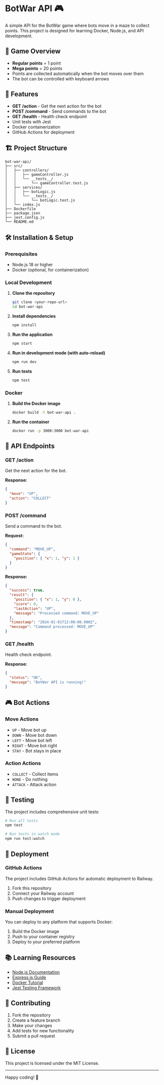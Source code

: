 # BotWar API 🎮

A simple API for the BotWar game where bots move in a maze to collect points. This project is designed for learning Docker, Node.js, and API development.

## 🎯 Game Overview

- **Regular points** = 1 point
- **Mega points** = 20 points
- Points are collected automatically when the bot moves over them
- The bot can be controlled with keyboard arrows

## 🚀 Features

- **GET /action** - Get the next action for the bot
- **POST /command** - Send commands to the bot
- **GET /health** - Health check endpoint
- Unit tests with Jest
- Docker containerization
- GitHub Actions for deployment

## 🏗️ Project Structure

```
bot-war-api/
├── src/
│   ├── controllers/
│   │   ├── gameController.js
│   │   └── __tests__/
│   │       └── gameController.test.js
│   ├── services/
│   │   ├── botLogic.js
│   │   └── __tests__/
│   │       └── botLogic.test.js
│   └── index.js
├── Dockerfile
├── package.json
├── jest.config.js
└── README.md
```

## 🛠️ Installation & Setup

### Prerequisites
- Node.js 18 or higher
- Docker (optional, for containerization)

### Local Development

1. **Clone the repository**
   ```bash
   git clone <your-repo-url>
   cd bot-war-api
   ```

2. **Install dependencies**
   ```bash
   npm install
   ```

3. **Run the application**
   ```bash
   npm start
   ```

4. **Run in development mode (with auto-reload)**
   ```bash
   npm run dev
   ```

5. **Run tests**
   ```bash
   npm test
   ```

### Docker

1. **Build the Docker image**
   ```bash
   docker build -t bot-war-api .
   ```

2. **Run the container**
   ```bash
   docker run -p 3000:3000 bot-war-api
   ```

## 📡 API Endpoints

### GET /action
Get the next action for the bot.

**Response:**
```json
{
  "move": "UP",
  "action": "COLLECT"
}
```

### POST /command
Send a command to the bot.

**Request:**
```json
{
  "command": "MOVE_UP",
  "gameState": {
    "position": { "x": 1, "y": 1 }
  }
}
```

**Response:**
```json
{
  "success": true,
  "result": {
    "position": { "x": 1, "y": 0 },
    "score": 0,
    "lastAction": "UP",
    "message": "Processed command: MOVE_UP"
  },
  "timestamp": "2024-01-01T12:00:00.000Z",
  "message": "Command processed: MOVE_UP"
}
```

### GET /health
Health check endpoint.

**Response:**
```json
{
  "status": "OK",
  "message": "BotWar API is running!"
}
```

## 🎮 Bot Actions

### Move Actions
- `UP` - Move bot up
- `DOWN` - Move bot down
- `LEFT` - Move bot left
- `RIGHT` - Move bot right
- `STAY` - Bot stays in place

### Action Actions
- `COLLECT` - Collect items
- `NONE` - Do nothing
- `ATTACK` - Attack action

## 🧪 Testing

The project includes comprehensive unit tests:

```bash
# Run all tests
npm test

# Run tests in watch mode
npm run test:watch
```

## 🚀 Deployment

### GitHub Actions
The project includes GitHub Actions for automatic deployment to Railway.

1. Fork this repository
2. Connect your Railway account
3. Push changes to trigger deployment

### Manual Deployment
You can deploy to any platform that supports Docker:

1. Build the Docker image
2. Push to your container registry
3. Deploy to your preferred platform

## 📚 Learning Resources

- [Node.js Documentation](https://nodejs.org/docs/)
- [Express.js Guide](https://expressjs.com/)
- [Docker Tutorial](https://docs.docker.com/get-started/)
- [Jest Testing Framework](https://jestjs.io/docs/getting-started)

## 🤝 Contributing

1. Fork the repository
2. Create a feature branch
3. Make your changes
4. Add tests for new functionality
5. Submit a pull request

## 📄 License

This project is licensed under the MIT License.

---

Happy coding! 🎉 